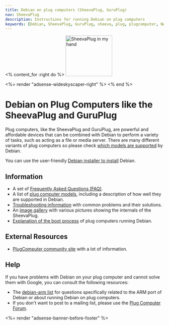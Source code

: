 ```yaml
---
title: Debian on plug computers (SheevaPlug, GuruPlug)
nav: SheevaPlug
description: Instructions for running Debian on plug computers
keywords: [Debian, SheevaPlug, GuruPlug, sheeva, plug, plugcomputer, NAS]
---
```


<% content_for :right do %>
<img src = "images/r_sheevaplug_hand.jpg" class="border" alt="SheevaPlug in my hand" width="148" height="129" />

<%= render "adsense-wideskyscaper-right" %>
<% end %>

<h1>Debian on Plug Computers like the SheevaPlug and GuruPlug</h1>

Plug computers, like the SheevaPlug and GuruPlug, are powerful and
affordable devices that can be combined with Debian to perform a variety of
tasks, such as acting as a file or media server.  There are many different
variants of plug computers so please check <a href = "plugs/">which models
are supported</a> by Debian.

You can use the user-friendly <a href = "install/">Debian installer to
install</a> Debian.

<h2>Information</h2>

<ul>

<li>A set of <a href = "faq/">Frequently Asked Questions (FAQ)</a>.</li>

<li>A list of <a href = "plugs/">plug computer models</a>, including a
description of how well they are supported in Debian.</li>

<li><a href = "troubleshooting/">Troubleshooting information</a> with common
problems and their solutions.</li>

<li>An <a href = "gallery/">image gallery</a> with various pictures showing
the internals of the SheevaPlug.</li>

<li><a href = "boot/">Explanation of the boot process</a> of plug computers
running Debian.</li>

</ul>

<h2>External Resources</h2>

<ul>

<li><a href = "http://www.plugcomputer.org/">PlugComputer community
site</a> with a lot of information.</li>

</ul>

<h2>Help</h2>

If you have problems with Debian on your plug computer and cannot solve
them with Google, you can consult the following resources:

<ul>

<li>The <a href = "http://lists.debian.org/debian-arm/">debian-arm list</a>
for questions specifically related to the ARM port of Debian or about
running Debian on plug computers.</li>

<li>If you don't want to post to a mailing list, please use the
<a href = "http://www.plugcomputer.org/plugforum/">Plug Computer Forum</a>.</li>

</ul>

<div class="bbf">
<%= render "adsense-banner-before-footer" %>
</div>

